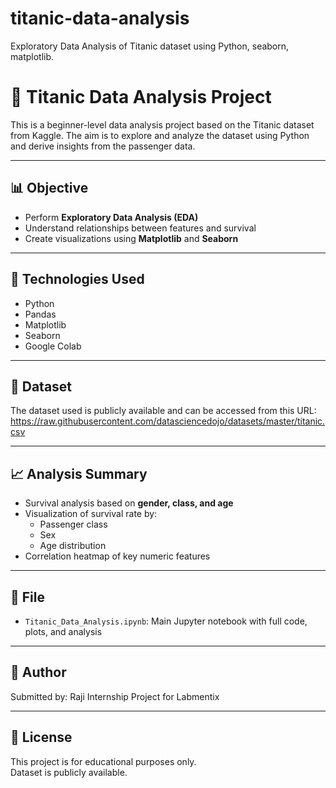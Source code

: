 # titanic-data-analysis
Exploratory Data Analysis of Titanic dataset using Python, seaborn, matplotlib.

# 🚢 Titanic Data Analysis Project

This is a beginner-level data analysis project based on the Titanic dataset from Kaggle. The aim is to explore and analyze the dataset using Python and derive insights from the passenger data.

---

## 📊 Objective

- Perform **Exploratory Data Analysis (EDA)**
- Understand relationships between features and survival
- Create visualizations using **Matplotlib** and **Seaborn**

---

## 🧰 Technologies Used

- Python
- Pandas
- Matplotlib
- Seaborn
- Google Colab

---

## 📂 Dataset

The dataset used is publicly available and can be accessed from this URL:  
https://raw.githubusercontent.com/datasciencedojo/datasets/master/titanic.csv

---

## 📈 Analysis Summary

- Survival analysis based on **gender, class, and age**
- Visualization of survival rate by:
  - Passenger class
  - Sex
  - Age distribution
- Correlation heatmap of key numeric features

---

## 📄 File

- `Titanic_Data_Analysis.ipynb`: Main Jupyter notebook with full code, plots, and analysis

---

## 👤 Author

Submitted by: Raji 
Internship Project for Labmentix

---

## 📝 License

This project is for educational purposes only.  
Dataset is publicly available.
